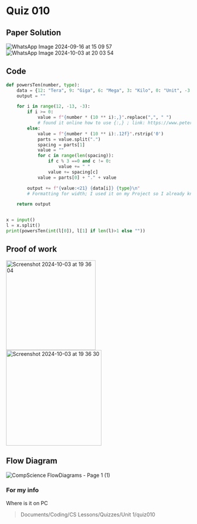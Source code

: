 # Quiz 010

## Paper Solution
![WhatsApp Image 2024-09-16 at 15 09 57](https://github.com/user-attachments/assets/011a0598-5689-47ea-b190-42aa29a43c19)
![WhatsApp Image 2024-10-03 at 20 03 54](https://github.com/user-attachments/assets/c6971c83-dadf-4240-90e3-7c79f94cdd2d)


## Code
```.py
def powersTen(number, type):
    data = {12: "Tera", 9: "Giga", 6: "Mega", 3: "Kilo", 0: "Unit", -3: "Mili", -6: "Micro", -9: "Nano", -12: "Pico"}
    output = ""

    for i in range(12, -13, -3):
        if i >= 0:
            value = f"{number * (10 ** i):,}".replace(",", " ")
            # found it online how to use {:,} ; link: https://www.peterbe.com/plog/format-thousands-in-python
        else:
            value = f"{number * (10 ** i):.12f}".rstrip('0')
            parts = value.split(".")
            spacing = parts[1]
            value = ""
            for c in range(len(spacing)):
                if c % 3 ==0 and c != 0:
                    value += " "
                value += spacing[c]
            value = parts[0] + "." + value

        output += f"{value:<21} {data[i]} {type}\n"
        # Formatting for width; I used it on my Project so I already know how it works, link was in project 1 repositorie

    return output


x = input()
l = x.split()
print(powersTen(int(l[0]), l[1] if len(l)>1 else ""))
```

## Proof of work
<img width="244" alt="Screenshot 2024-10-03 at 19 36 04" src="https://github.com/user-attachments/assets/d1f57214-2ab6-4314-99e9-36ddc12f169b">
<img width="260" alt="Screenshot 2024-10-03 at 19 36 30" src="https://github.com/user-attachments/assets/f6d17bc3-bcd2-4b92-b160-430f6750c374">

## Flow Diagram
![CompScience FlowDiagrams - Page 1 (1)](https://github.com/user-attachments/assets/9db82587-0a4f-4539-9ad4-56579436edf3)

### For my info
Where is it on PC
>Documents/Coding/CS Lessons/Quizzes/Unit 1/quiz010

